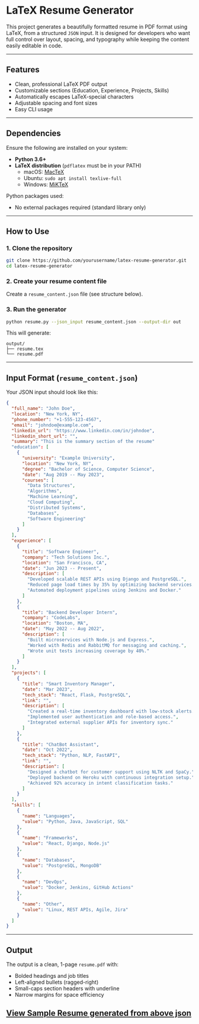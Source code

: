 # LaTeX Resume Generator

This project generates a beautifully formatted resume in PDF format using LaTeX, from a structured `JSON` input. It is designed for developers who want full control over layout, spacing, and typography while keeping the content easily editable in code.

---

## Features

- Clean, professional LaTeX PDF output
- Customizable sections (Education, Experience, Projects, Skills)
- Automatically escapes LaTeX-special characters
- Adjustable spacing and font sizes
- Easy CLI usage

---

## Dependencies

Ensure the following are installed on your system:

- **Python 3.6+**
- **LaTeX distribution** (`pdflatex` must be in your PATH)
  - macOS: [MacTeX](https://tug.org/mactex/)
  - Ubuntu: `sudo apt install texlive-full`
  - Windows: [MiKTeX](https://miktex.org/)

Python packages used:
- No external packages required (standard library only)

---

## How to Use

### 1. Clone the repository

```bash
git clone https://github.com/yourusername/latex-resume-generator.git
cd latex-resume-generator
```

### 2. Create your resume content file

Create a `resume_content.json` file (see structure below).

### 3. Run the generator

```bash
python resume.py --json_input resume_content.json --output-dir out
```

This will generate:
```
output/
├── resume.tex
└── resume.pdf 
```

---

## Input Format (`resume_content.json`)

Your JSON input should look like this:

```json
{
  "full_name": "John Doe",
  "location": "New York, NY",
  "phone_number": "+1-555-123-4567",
  "email": "johndoe@example.com",
  "linkedin_url": "https://www.linkedin.com/in/johndoe",
  "linkedin_short_url": "",
  "summary": "This is the summary section of the resume"
  "education": [
    {
      "university": "Example University",
      "location": "New York, NY",
      "degree": "Bachelor of Science, Computer Science",
      "date": "Aug 2019 -- May 2023",
      "courses": [
        "Data Structures",
        "Algorithms",
        "Machine Learning",
        "Cloud Computing",
        "Distributed Systems",
        "Databases",
        "Software Engineering"
      ]
    }
  ],
  "experience": [
    {
      "title": "Software Engineer",
      "company": "Tech Solutions Inc.",
      "location": "San Francisco, CA",
      "date": "Jun 2023 -- Present",
      "description": [
        "Developed scalable REST APIs using Django and PostgreSQL.",
        "Reduced page load times by 35% by optimizing backend services.",
        "Automated deployment pipelines using Jenkins and Docker."
      ]
    },
    {
      "title": "Backend Developer Intern",
      "company": "CodeLabs",
      "location": "Boston, MA",
      "date": "May 2022 -- Aug 2022",
      "description": [
        "Built microservices with Node.js and Express.",
        "Worked with Redis and RabbitMQ for messaging and caching.",
        "Wrote unit tests increasing coverage by 40%."
      ]
    }
  ],
  "projects": [
    {
      "title": "Smart Inventory Manager",
      "date": "Mar 2023",
      "tech_stack": "React, Flask, PostgreSQL",
      "link": "",
      "description": [
        "Created a real-time inventory dashboard with low-stock alerts.",
        "Implemented user authentication and role-based access.",
        "Integrated external supplier APIs for inventory sync."
      ]
    },
    {
      "title": "ChatBot Assistant",
      "date": "Oct 2022",
      "tech_stack": "Python, NLP, FastAPI",
      "link": "",
      "description": [
        "Designed a chatbot for customer support using NLTK and SpaCy.",
        "Deployed backend on Heroku with continuous integration setup.",
        "Achieved 92% accuracy in intent classification tasks."
      ]
    }
  ],
  "skills": [
    {
      "name": "Languages",
      "value": "Python, Java, JavaScript, SQL"
    },
    {
      "name": "Frameworks",
      "value": "React, Django, Node.js"
    },
    {
      "name": "Databases",
      "value": "PostgreSQL, MongoDB"
    },
    {
      "name": "DevOps",
      "value": "Docker, Jenkins, GitHub Actions"
    },
    {
      "name": "Other",
      "value": "Linux, REST APIs, Agile, Jira"
    }
  ]
}
```

---

## Output

The output is a clean, 1-page `resume.pdf` with:

- Bolded headings and job titles
- Left-aligned bullets (ragged-right)
- Small-caps section headers with underline
- Narrow margins for space efficiency

[View Sample Resume generated from above json](resume.pdf)
---
